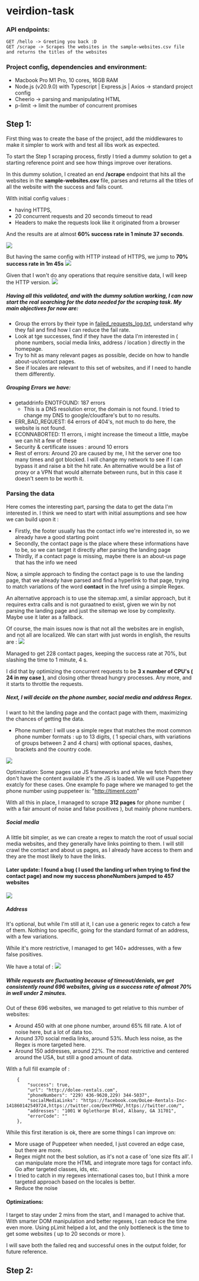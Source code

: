 # veirdion-task

### API endpoints:

    GET /hello -> Greeting you back :D
    GET /scrape -> Scrapes the websites in the sample-websites.csv file and returns the titles of the websites

### Project config, dependencies and environment:

- Macbook Pro M1 Pro, 10 cores, 16GB RAM
- Node.js (v20.9.0) with Typescript | Express.js | Axios -> standard project config
- Cheerio -> parsing and manipulating HTML
- p-limit -> limit the number of concurrent promises

## Step 1:

First thing was to create the base of the project, add the middlewares to make it
simpler to work with and test all libs work as expected.

To start the Step 1 scraping process, firstly I tried a dummy solution to get
a starting reference point and see how things improve over iterations.

In this dummy solution, I created an end **/scrape** endpoint that hits all the websites
in the **sample-websites.csv** file, parses and returns all the titles of all the website
with the success and fails count.

With initial config values :

- having HTTPS,
- 20 concurrent requests and 20 seconds timeout to read
- Headers to make the requests look like it originated from a browser

And the results are at almost **60% success rate in 1 minute 37 seconds**.

![](assets/Step_1_dummy_solution_get_titles.png)

But having the same config with HTTP instead of HTTPS, we jump to **70% success rate in 1m 45s**
![](assets/Step_1_dummy_not_secure_titles.png)

Given that I won't do any operations that require sensitive data, I will keep the HTTP version.
![](assets/http_security.png)

##### Having all this validated, and with the dummy solution working, I can now start the real searching for the data needed for the scraping task. My main objectives for now are:

- Group the errors by their type in <ins>failed_requests_log.txt</ins>, understand why they fail and find how I can
  reduce
  the fail rate.
- Look at tge successes, find if they have the data I'm interested in
  ( phone numbers, social media links, address / location ) directly in the homepage.
- Try to hit as many relevant pages as possible, decide on how to handle about-us/contact pages.
- See if locales are relevant to this set of websites, and if I need to handle them differently.

##### Grouping Errors we have:

- getaddrinfo ENOTFOUND: 187 errors
    - This is a DNS resolution error, the domain is not found. I tried to change my DNS to google/cloudfare's but to no
      results.
- ERR_BAD_REQUEST: 64 errors of 404's, not much to do here, the website is not found.
- ECONNABORTED: 11 errors, i might increase the timeout a little, maybe we can hit a few of these
- Security & certificate issues : around 10 errors
- Rest of errors: Around 20 are caused by me, I hit the server one too many times and got blocked.
  I will change my network to see if I can bypass it and raise a bit the hit rate. An alternative would be a list of
  proxy or a VPN that would alternate between runs, but in this case it doesn't seem to be worth it.

### Parsing the data

Here comes the interesting part, parsing the data to get the data I'm interested in.
I think we need to start with initial assumptions and see how we can build upon it :

- Firstly, the footer usually has the contact info we're interested in, so we already have a good starting point
- Secondly, the contact page is the place where these informations have to be, so we can target it directly after
  parsing the landing page
- Thirdly, if a contact page is missing, maybe there is an about-us page that has the info we need

Now, a simple approach to finding the contact page is to use the landing page, that we already have parsed
and find a hyperlink to that page, trying to match variations of the word **contact** in the href using a simple Regex.

An alternative approach is to use the sitemap.xml, a similar approach, but it requires extra calls and is not guraatned
to exist,
given we win by not parsing the landing page and just the sitemap we lose by complexity. Maybe use it later as
a fallback.

Of course, the main issues now is that not all the websites are in english, and not all are localized.
We can start with just words in english, the results are :
![](assets/Step1_get_Contact_Page.png)

Managed to get 228 contact pages, keeping the success rate at 70%, but slashing the time to 1 minute, 4 s.

I did that by optimizing the concurrent requests to be **3 x number of CPU's ( 24 in my case )**,
and closing other thread hungry processes. Any more, and it starts to throttle the requests.

##### Next, I will decide on the phone number, social media and address Regex.

I want to hit the landing page and the contact page with them, maximizing the chances of getting the data.

- Phone number: I will use a simple regex that matches the most common phone number formats : up to 13 digits, ( 1
  special chars, with variations of groups between 2 and 4 chars) with optional spaces, dashes, brackets and the country
  code.

![](assets/Step1_get_Contact_Page.png)

Optimization:
Some pages use JS frameworks and while we fetch them they don't have the content available it's the JS is loaded.
We will use Puppeteer exatcly for these cases. One example fo page where we managed to get the phone number
using puppeteer is: "http://timent.com"

With all this in place, I managed to scrape **312 pages** for phone number ( with a fair amount of noise and false
positives ), but mainly phone numbers.

##### Social media

A little bit simpler, as we can create a regex to match the root of usual social media websites, and they
generally have links pointing to them. I will still crawl the contact and about us pages, as I already have access to
them and they are the most likely to have the links.

#### Later update: I found a bug ( I used the landing url when trying to find the contact page) and now my success phoneNumbers jumped to 457 websites

![](assets/Task1_fixed_bug.png)

##### Address

It's optional, but while I'm still at it, I can use a generic regex to catch a few of them.
Nothing too specific, going for the standard format of an address, with a few variations.

While it's more restrictive, I managed to get 140+ addresses, with a few false positives.

We have a total of :
![](assets/Task1_final_results.png)

##### While requests are fluctuating because of timeout/denials, we get consistently round 696 websites, giving us a success rate of almost 70% in well under 2 minutes.

Out of these 696 websites, we managed to get relative to this number of websites:

- Around 450 with at one phone number, around 65% fill rate. A lot of noise here, but a lot of data too.
- Around 370 social media links, around 53%. Much less noise, as the Regex is more targeted here.
- Around 150 addresses, around 22%. The most restrictive and centered around the USA, but still a good amount of data.

With a full fill example of :

        {
            "success": true,
            "url": "http://dolee-rentals.com",
            "phoneNumbers": "229) 436-9620,229) 344-5037",
            "socialMediaLinks": "https://facebook.com/DoLee-Rentals-Inc-141860142549724,https://twitter.com/DexYPHQ/,https://twitter.com/",
            "addresses": "1001 W Oglethorpe Blvd, Albany, GA 31701",
            "errorCode": ""
        },

While this first iteration is ok, there are some things I can improve on:

- More usage of Puppeteer when needed, I just covered an edge case, but there are more.
- Regex might not the best solution, as it's not a case of 'one size fits all'. I can manipulate more the
  HTML and integrate more tags for contact info. Go after targeted classes, ids, etc.
- I tried to catch in my regexes international cases too, but I think a more targeted approach based on the locales is
  better.
- Reduce the noise

#### Optimizations:

I target to stay under 2 mins from the start, and I managed to achive that. With smarter DOM manipulation and
better regexes, I can reduce the time even more. Using pLimit helped a lot, and the only bottleneck
is the time to get some websites ( up to 20 seconds or more ).

I will save both the failed req and successful ones in the output folder, for future reference.

## Step 2: